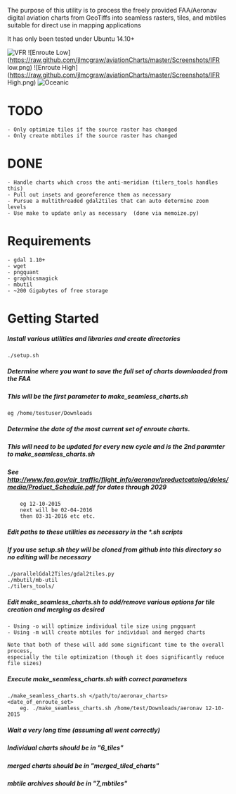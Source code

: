 The purpose of this utility is to process the freely provided FAA/Aeronav
digital aviation charts from GeoTiffs into seamless rasters, tiles, and mbtiles suitable for
direct use in mapping applications

It has only been tested under Ubuntu 14.10+

![VFR](https://raw.github.com/jlmcgraw/aviationCharts/master/Screenshots/VFR.png)
![Enroute Low](https://raw.github.com/jlmcgraw/aviationCharts/master/Screenshots/IFR low.png)
![Enroute High](https://raw.github.com/jlmcgraw/aviationCharts/master/Screenshots/IFR High.png)
![Oceanic](https://raw.github.com/jlmcgraw/aviationCharts/master/Screenshots/Oceanic.png)

# TODO
    - Only optimize tiles if the source raster has changed
    - Only create mbtiles if the source raster has changed
    
# DONE
    - Handle charts which cross the anti-meridian (tilers_tools handles this)
    - Pull out insets and georeference them as necessary
    - Pursue a multithreaded gdal2tiles that can auto determine zoom levels
    - Use make to update only as necessary  (done via memoize.py)
        
# Requirements
    - gdal 1.10+
    - wget
    - pngquant 
    - graphicsmagick 
    - mbutil 
    - ~200 Gigabytes of free storage
    
# Getting Started
##### Install various utilities and libraries and create directories
```
./setup.sh
```
##### Determine where you want to save the full set of charts downloaded from the FAA
##### This will be the first parameter to make_seamless_charts.sh
    eg /home/testuser/Downloads
    
##### Determine the date of the most current set of enroute charts.  
##### This will need to be updated for every new cycle and is the 2nd paramter to make_seamless_charts.sh
##### See http://www.faa.gov/air_traffic/flight_info/aeronav/productcatalog/doles/media/Product_Schedule.pdf for dates through 2029
```
    eg 12-10-2015
    next will be 02-04-2016
    then 03-31-2016 etc etc.
```
##### Edit paths to these utilities as necessary in the *.sh scripts
##### If you use setup.sh they will be cloned from github into this directory so no editing will be necessary
```
./parallelGdal2Tiles/gdal2tiles.py
./mbutil/mb-util
./tilers_tools/
```
##### Edit make_seamless_charts.sh to add/remove various options for tile creation and merging as desired
    - Using -o will optimize individual tile size using pngquant
    - Using -m will create mbtiles for individual and merged charts
    
    Note that both of these will add some significant time to the overall process,
    especially the tile optimization (though it does significantly reduce file sizes)

##### Execute make_seamless_charts.sh with correct parameters
```
./make_seamless_charts.sh </path/to/aeronav_charts> <date_of_enroute_set>
    eg. ./make_seamless_charts.sh /home/test/Downloads/aeronav 12-10-2015
```
##### Wait a very long time (assuming all went correctly)
##### Individual charts should be in "6_tiles"
##### merged charts should be in "merged_tiled_charts"
##### mbtile archives should be in "7_mbtiles"
